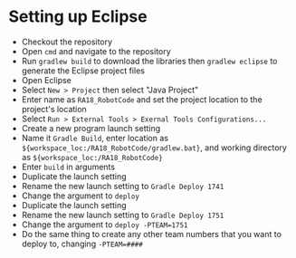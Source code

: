 # Setting up Eclipse
* Checkout the repository
* Open `cmd` and navigate to the repository
* Run `gradlew build` to download the libraries then `gradlew eclipse` to generate the Eclipse project files
* Open Eclipse
* Select `New > Project` then select "Java Project"
* Enter name as `RA18_RobotCode` and set the project location to the project's location
* Select `Run > External Tools > Exernal Tools Configurations...`
* Create a new program launch setting
* Name it `Gradle Build`, enter location as `${workspace_loc:/RA18_RobotCode/gradlew.bat}`, and working directory as `${workspace_loc:/RA18_RobotCode}`
* Enter `build` in arguments
* Duplicate the launch setting
* Rename the new launch setting to `Gradle Deploy 1741`
* Change the argument to `deploy`
* Duplicate the launch setting
* Rename the new launch setting to `Gradle Deploy 1751`
* Change the argument to `deploy -PTEAM=1751`
* Do the same thing to create any other team numbers that you want to deploy to, changing `-PTEAM=####`

